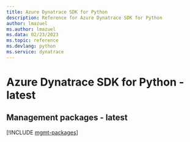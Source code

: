 ```yaml
---
title: Azure Dynatrace SDK for Python
description: Reference for Azure Dynatrace SDK for Python
author: lmazuel
ms.author: lmazuel
ms.data: 02/23/2023
ms.topic: reference
ms.devlang: python
ms.service: dynatrace
---
```

# Azure Dynatrace SDK for Python - latest

## Management packages - latest
[!INCLUDE [mgmt-packages](dynatrace-mgmt-index.md)]